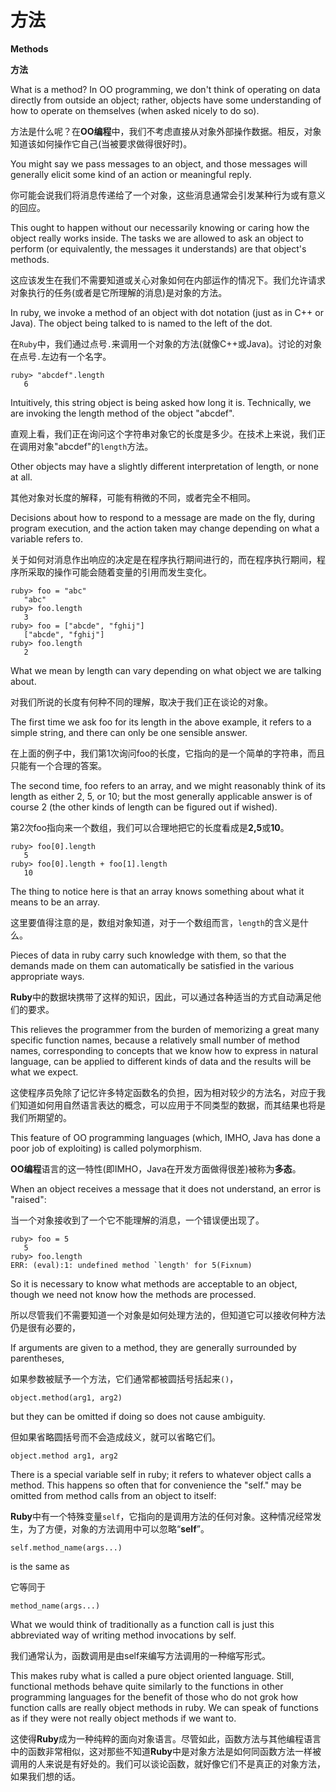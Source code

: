 # 方法
**Methods**

**方法**

What is a method? In OO programming, we don't think of operating on data directly from outside an object; rather, objects have some understanding of how to operate on themselves (when asked nicely to do so). 

方法是什么呢？在**OO编程**中，我们不考虑直接从对象外部操作数据。相反，对象知道该如何操作它自己(当被要求做得很好时)。

You might say we pass messages to an object, and those messages will generally elicit some kind of an action or meaningful reply. 

你可能会说我们将消息传递给了一个对象，这些消息通常会引发某种行为或有意义的回应。

This ought to happen without our necessarily knowing or caring how the object really works inside. The tasks we are allowed to ask an object to perform (or equivalently, the messages it understands) are that object's methods.

这应该发生在我们不需要知道或关心对象如何在内部运作的情况下。我们允许请求对象执行的任务(或者是它所理解的消息)是对象的方法。

In ruby, we invoke a method of an object with dot notation (just as in C++ or Java). The object being talked to is named to the left of the dot.

在`Ruby`中，我们通过点号`.`来调用一个对象的方法(就像C++或Java)。讨论的对象在点号`.`左边有一个名字。

```
ruby> "abcdef".length
   6
```

Intuitively, this string object is being asked how long it is. Technically, we are invoking the length method of the object "abcdef".

直观上看，我们正在询问这个字符串对象它的长度是多少。在技术上来说，我们正在调用对象"abcdef"的`length`方法。

Other objects may have a slightly different interpretation of length, or none at all. 

其他对象对长度的解释，可能有稍微的不同，或者完全不相同。

Decisions about how to respond to a message are made on the fly, during program execution, and the action taken may change depending on what a variable refers to.

关于如何对消息作出响应的决定是在程序执行期间进行的，而在程序执行期间，程序所采取的操作可能会随着变量的引用而发生变化。

```
ruby> foo = "abc"
   "abc"
ruby> foo.length
   3
ruby> foo = ["abcde", "fghij"]
   ["abcde", "fghij"]
ruby> foo.length
   2
```

What we mean by length can vary depending on what object we are talking about. 

对我们所说的长度有何种不同的理解，取决于我们正在谈论的对象。

The first time we ask foo for its length in the above example, it refers to a simple string, and there can only be one sensible answer. 

在上面的例子中，我们第1次询问foo的长度，它指向的是一个简单的字符串，而且只能有一个合理的答案。

The second time, foo refers to an array, and we might reasonably think of its length as either 2, 5, or 10; but the most generally applicable answer is of course 2 (the other kinds of length can be figured out if wished).

第2次foo指向来一个数组，我们可以合理地把它的长度看成是**2,5**或**10**。

```
ruby> foo[0].length
   5
ruby> foo[0].length + foo[1].length
   10
```

The thing to notice here is that an array knows something about what it means to be an array.

这里要值得注意的是，数组对象知道，对于一个数组而言，`length`的含义是什么。

Pieces of data in ruby carry such knowledge with them, so that the demands made on them can automatically be satisfied in the various appropriate ways. 

**Ruby**中的数据块携带了这样的知识，因此，可以通过各种适当的方式自动满足他们的要求。

This relieves the programmer from the burden of memorizing a great many specific function names, because a relatively small number of method names, corresponding to concepts that we know how to express in natural language, can be applied to different kinds of data and the results will be what we expect. 

这使程序员免除了记忆许多特定函数名的负担，因为相对较少的方法名，对应于我们知道如何用自然语言表达的概念，可以应用于不同类型的数据，而其结果也将是我们所期望的。

This feature of OO programming languages (which, IMHO, Java has done a poor job of exploiting) is called polymorphism.

**OO编程**语言的这一特性(即IMHO，Java在开发方面做得很差)被称为**多态**。

When an object receives a message that it does not understand, an error is "raised":

当一个对象接收到了一个它不能理解的消息，一个错误便出现了。

```
ruby> foo = 5
   5
ruby> foo.length
ERR: (eval):1: undefined method `length' for 5(Fixnum)
```

So it is necessary to know what methods are acceptable to an object, though we need not know how the methods are processed.

所以尽管我们不需要知道一个对象是如何处理方法的，但知道它可以接收何种方法仍是很有必要的，

If arguments are given to a method, they are generally surrounded by parentheses,

如果参数被赋予一个方法，它们通常都被圆括号括起来`()`，

```
object.method(arg1, arg2)
```

but they can be omitted if doing so does not cause ambiguity.

但如果省略圆括号而不会造成歧义，就可以省略它们。

```
object.method arg1, arg2
```
There is a special variable self in ruby; it refers to whatever object calls a method. This happens so often that for convenience the "self." may be omitted from method calls from an object to itself:

**Ruby**中有一个特殊变量`self`，它指向的是调用方法的任何对象。这种情况经常发生，为了方便，对象的方法调用中可以忽略“**self**”。

```
self.method_name(args...)
```

is the same as

它等同于

```
method_name(args...)
```

What we would think of traditionally as a function call is just this abbreviated way of writing method invocations by self. 

我们通常认为，函数调用是由self来编写方法调用的一种缩写形式。

This makes ruby what is called a pure object oriented language. Still, functional methods behave quite similarly to the functions in other programming languages for the benefit of those who do not grok how function calls are really object methods in ruby. We can speak of functions as if they were not really object methods if we want to.

这使得**Ruby**成为一种纯粹的面向对象语言。尽管如此，函数方法与其他编程语言中的函数非常相似，这对那些不知道**Ruby**中是对象方法是如何同函数方法一样被调用的人来说是有好处的。我们可以谈论函数，就好像它们不是真正的对象方法，如果我们想的话。